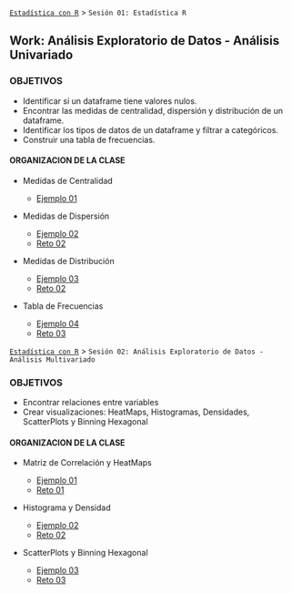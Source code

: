[`Estadística con R`](../Readme.md) > `Sesión 01: Estadística R`

## Work: Análisis Exploratorio de Datos - Análisis Univariado

### OBJETIVOS 
- Identificar si un dataframe tiene valores nulos.
- Encontrar las medidas de centralidad, dispersión y distribución de un dataframe.  
- Identificar los tipos de datos de un dataframe y filtrar a categóricos.  
- Construir una tabla de frecuencias.  

#### ORGANIZACION DE LA CLASE 

- Medidas de Centralidad
	- [Ejemplo 01](Ejemplo-01)

- Medidas de Dispersión
	- [Ejemplo 02](Ejemplo-01)
	- [Reto 02](Reto-01)

- Medidas de Distribución
	- [Ejemplo 03](Ejemplo-03)
	- [Reto 02](Reto-02)

- Tabla de Frecuencias
	- [Ejemplo 04](Ejemplo-04)
	- [Reto 03](Reto-03)

[`Estadística con R`](../Readme.md) > `Sesión 02: Análisis Exploratorio de Datos - Análisis Multivariado`

### OBJETIVOS 
- Encontrar relaciones entre variables
- Crear visualizaciones: HeatMaps, Histogramas, Densidades, ScatterPlots y Binning Hexagonal

#### ORGANIZACION DE LA CLASE 

- Matriz de Correlación y HeatMaps
	- [Ejemplo 01](Ejemplo-01)
	- [Reto 01](Reto-01)

- Histograma y Densidad
	- [Ejemplo 02](Ejemplo-01)
	- [Reto 02](Reto-01)

- ScatterPlots y Binning Hexagonal
	- [Ejemplo 03](Ejemplo-03)
	- [Reto 03](Reto-03)




